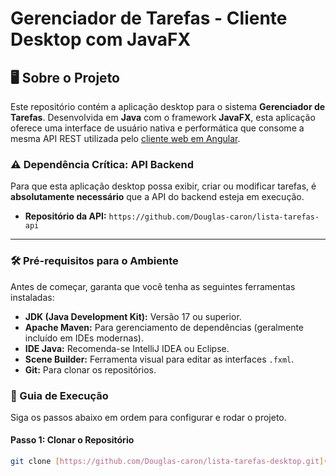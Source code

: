# Gerenciador de Tarefas - Cliente Desktop com JavaFX

## 🖥️ Sobre o Projeto

Este repositório contém a aplicação desktop para o sistema **Gerenciador de Tarefas**. Desenvolvida em **Java** com o framework **JavaFX**, esta aplicação oferece uma interface de usuário nativa e performática que consome a mesma API REST utilizada pelo [cliente web em Angular](https://github.com/Douglas-caron/lista-tarefas-web).

### ⚠️ Dependência Crítica: API Backend

Para que esta aplicação desktop possa exibir, criar ou modificar tarefas, é **absolutamente necessário** que a API do backend esteja em execução.

-   **Repositório da API:** `https://github.com/Douglas-caron/lista-tarefas-api`

---

### 🛠️ Pré-requisitos para o Ambiente

Antes de começar, garanta que você tenha as seguintes ferramentas instaladas:

-   **JDK (Java Development Kit):** Versão 17 ou superior.
-   **Apache Maven:** Para gerenciamento de dependências (geralmente incluído em IDEs modernas).
-   **IDE Java:** Recomenda-se IntelliJ IDEA ou Eclipse.
-   **Scene Builder:** Ferramenta visual para editar as interfaces `.fxml`.
-   **Git:** Para clonar os repositórios.

### 🚀 Guia de Execução

Siga os passos abaixo em ordem para configurar e rodar o projeto.

#### Passo 1: Clonar o Repositório

```bash
git clone [https://github.com/Douglas-caron/lista-tarefas-desktop.git](https://github.com/Douglas-caron/lista-tarefas-desktop.git)
